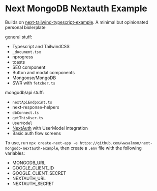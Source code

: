 # Next MongoDB Nextauth Example

Builds on [next-tailwind-typescript-example](https://github.com/wwsalmon/next-tailwind-typescript-example). A minimal but opinionated personal biolerplate

general stuff:
- Typescript and TailwindCSS
- `_document.tsx`
- nprogress
- toasts
- SEO component
- Button and modal components
- Mongoose/MongoDB
- SWR with `fetcher.ts`
  
mongodb/api stuff:
- `nextApiEndpoint.ts`
- next-response-helpers
- `dbConnect.ts`
- `getThisUser.ts`
- `UserModel`
- [NextAuth](https://next-auth.js.org/) with UserModel integration
- Basic auth flow screens

To use, run `npx create-next-app -e https://github.com/wwsalmon/next-mongodb-nextauth-example`, then create a `.env`
file with the following variables:
- MONGODB_URL
- GOOGLE_CLIENT_ID
- GOOGLE_CLIENT_SECRET
- NEXTAUTH_URL
- NEXTAUTH_SECRET